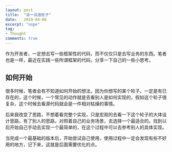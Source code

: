 ```yaml
---
layout: post
title:  "谈一谈造轮子"
date:   2019-04-06
excerpt: "nope"
tag:
- Thought
comments: true
---
```


作为开发者，一定想去写一些框架性的代码，而不仅仅只是去写业务的东西。笔者也是一样，最近在实践一些所谓框架的代码，分享一下自己的一些小思考。

## 如何开始

很多时候，笔者会有不知道如何开始的想法，因为你想写的某个轮子，一定是有已存在的，这个时候，一个常见的动作就是去看别人是如何实现的，假如这个轮子很复杂，这个时候去看源代码就会是一件相对枯燥的事情。

后来我改变了思路，不想着看完整个实现，只是宏观的去看一下这个轮子的大体设计思路，有了别人的思路，对照着自己的业务场景，去选择一个最适合的。找到以后开始自己手动去实现一个最简单的，在这个过程中可以去参考别人的具体实现。

当完成一个最基础的版本后，开始尝试自己使用，使用过程中一定会发现有些不好用的地方，记下来，这就是后面需要优化的点。
